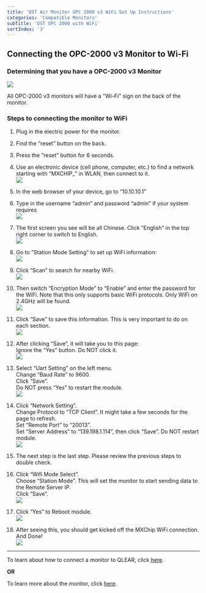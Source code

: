 ```yaml
---
title: 'DST Air Monitor OPC 2000 v3 WiFi Set Up Instructions'
categories: 'Compatible Monitors'
subTitle: 'DST OPC 2000 with WiFi'
sortIndex: '3'
---
```

## Connecting the OPC-2000 v3 Monitor to Wi-Fi

### Determining that you have a OPC-2000 v3 Monitor

![](https://user-images.githubusercontent.com/26155270/31338270-18b51266-acc4-11e7-90b7-92e06763afa7.png)   

All OPC-2000 v3 monitors will have a "Wi-Fi" sign on the back of the monitor.


### Steps to connecting the monitor to WiFi

1. Plug in the electric power for the monitor.   
    
2. Find the “reset” button on the back.  
  
3. Press the “reset” button for 6 seconds.
    
4. Use an electronic device (cell phone, computer, etc.) to find a network starting with “MXCHIP_” in WLAN, then connect to it.  
![](https://user-images.githubusercontent.com/26155270/31338302-42e0b130-acc4-11e7-9668-3c7dda548d0a.png)    
    
5. In the web browser of your device, go to “10.10.10.1”    

6. Type in the username “admin” and password “admin” if your system requires   
![](https://user-images.githubusercontent.com/26155270/31338302-42e0b130-acc4-11e7-9668-3c7dda548d0a.png)   

7. The first screen you see will be all Chinese. Click “English” in the top right corner to switch to English.  
![](https://user-images.githubusercontent.com/26155270/31340219-0f66e4c6-accb-11e7-89fe-e88e3ee37d3a.png)  

8. Go to ”Station Mode Setting” to set up WiFi information:  
![](https://user-images.githubusercontent.com/26155270/31340219-0f66e4c6-accb-11e7-89fe-e88e3ee37d3a.png) 

9. Click “Scan” to search for nearby WiFi.  
![](https://user-images.githubusercontent.com/26155270/31340281-45dd56e8-accb-11e7-8f61-098cf695b6b8.png)
 
10. Then switch “Encryption Mode” to “Enable” and enter the password for the WiFi.
Note that this only supports basic WiFi protocols. Only WiFi on 2.4GHz will be found.  
![](https://user-images.githubusercontent.com/26155270/31340315-5fb1740a-accb-11e7-96c3-e4e3d15fa8c0.png)

11. Click “Save” to save this information. This is very important to do on each section.  
![](https://user-images.githubusercontent.com/26155270/31340350-7bd71892-accb-11e7-8b0a-dc09fac4d9ae.png)
 

12. After clicking “Save”, it will take you to this page:  
Ignore the “Yes” button. Do NOT click it.  
![](https://user-images.githubusercontent.com/26155270/31340382-973d8a80-accb-11e7-98f9-e4ceb98fd02d.png)  

13. Select “Uart Setting” on the left menu.  
Change “Baud Rate” to 9600.  
Click “Save”.  
Do NOT press “Yes” to restart the module.  
![](https://user-images.githubusercontent.com/26155270/31340494-ed3b8cf2-accb-11e7-93a9-d34b8a94136f.png)

14. Click “Network Setting”.  
Change Protocol to “TCP Client”. It might take a few seconds for the page to refresh.  
Set “Remote Port” to “20013”.  
Set “Server Address” to “139.198.1.114”, then click “Save”. Do NOT restart module.  
![](https://user-images.githubusercontent.com/26155270/31340632-6e45207e-accc-11e7-9d75-109e7afeb93d.png) 

15. The next step is the last step. Please review the previous steps to double check.  

16. Click “Wifi Mode Select”.  
Choose “Station Mode”. This will set the monitor to start sending data to the Remote Server IP.  
Click “Save”.  
![](https://user-images.githubusercontent.com/26155270/31340680-8d34e4ba-accc-11e7-89ae-237c057473b7.png) 

17. Click “Yes” to Reboot module.  
![](https://user-images.githubusercontent.com/26155270/31340735-b703e8ae-accc-11e7-9e60-4fdecfe986b1.png)
 
18. After seeing this, you should get kicked off the MXChip WiFi connection. And Done!  
![](https://user-images.githubusercontent.com/26155270/31340762-d5749efa-accc-11e7-9d51-df0488ad21fb.png)

--------

To learn about how to connect a monitor to QLEAR, click [here](/Adding-Hardware-to-QLEAR). 

**OR**

To learn more about the monitor, click [here](/DST-OPC-2000-(with-WiFi)).  
